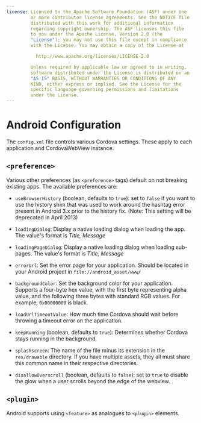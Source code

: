 ```yaml
---
license: Licensed to the Apache Software Foundation (ASF) under one
         or more contributor license agreements. See the NOTICE file
         distributed with this work for additional information
         regarding copyright ownership. The ASF licenses this file
         to you under the Apache License, Version 2.0 (the
         "License"); you may not use this file except in compliance
         with the License. You may obtain a copy of the License at

           http://www.apache.org/licenses/LICENSE-2.0

         Unless required by applicable law or agreed to in writing,
         software distributed under the License is distributed on an
         "AS IS" BASIS, WITHOUT WARRANTIES OR CONDITIONS OF ANY
         KIND, either express or implied. See the License for the
         specific language governing permissions and limitations
         under the License.
---
```


# Android Configuration

The `config.xml` file controls various Cordova settings. These
apply to each application and CordovaWebView instance.

## `<preference>`

Various other preferences (as `<preference>` tags) default on not
breaking existing apps. The available preferences are:

* `useBrowserHistory` (boolean, defaults to `true`): set to `false` if you
  want to use the history shim that was used to work around the
  hashtag error present in Android 3.x prior to the history fix.
  (Note: This setting will be deprecated in April 2013)

* `loadingDialog`: Display a native loading dialog when loading the
  app. The value's format is _Title, Message_

* `loadingPageDialog`: Display a native loading dialog when loading
  sub-pages. The value's format is _Title, Message_

* `errorUrl`: Set the error page for your application. Should be
  located in your Android project in `file://android_asset/www/`

* `backgroundColor`: Set the background color for your application.
  Supports a four-byte hex value, with the first byte representing
  alpha value, and the following three bytes with standard RGB
  values. For example, `0x00000000` is black.

* `loadUrlTimeoutValue`: How much time Cordova should wait before
  throwing a timeout error on the application.

* `keepRunning` (boolean, defaults to `true`): Determines whether
  Cordova stays running in the background.

* `splashscreen`: The name of the file minus its extension in the
  `res/drawable` directory.  If you have multiple assets, they all
  must share this common name in their respective directories.

* `disallowOverscroll` (boolean, defaults to `false`): set to `true` to
  disable the glow when a user scrolls beyond the edge of the webview.

## `<plugin>`

Android supports using `<feature>` as analogues to `<plugin>` elements.

